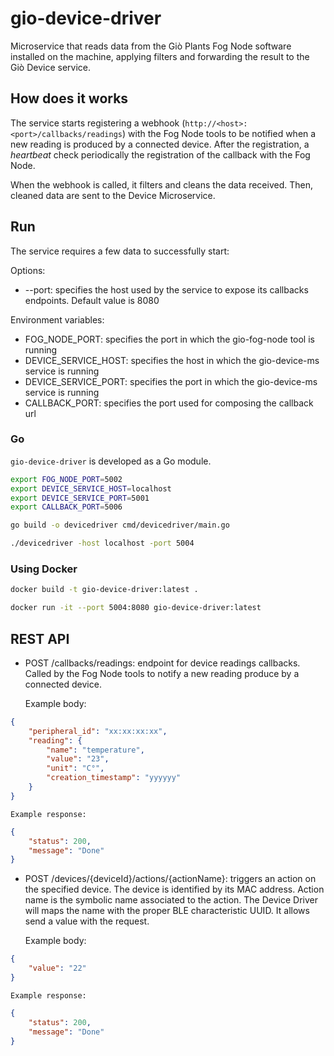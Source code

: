 # gio-device-driver
Microservice that reads data from the Giò Plants Fog Node software installed on the machine, applying filters and
forwarding the result to the Giò Device service.

## How does it works

The service starts registering a webhook (`http://<host>:<port>/callbacks/readings`) with the Fog Node tools to be notified when a new reading is produced by a connected device.
After the registration, a *heartbeat* check periodically the registration of the callback with the Fog Node.

When the webhook is called, it filters and cleans the data received. Then, cleaned data are sent to the Device Microservice.

## Run

The service requires a few data to successfully start:

Options:

- --port: specifies the host used by the service to expose its callbacks endpoints. Default value is 8080

Environment variables:

- FOG_NODE_PORT: specifies the port in which the gio-fog-node tool is running
- DEVICE_SERVICE_HOST: specifies the host in which the gio-device-ms service is running
- DEVICE_SERVICE_PORT: specifies the port in which the gio-device-ms service is running
- CALLBACK_PORT: specifies the port used for composing the callback url

### Go
`gio-device-driver` is developed as a Go module.
```bash
export FOG_NODE_PORT=5002
export DEVICE_SERVICE_HOST=localhost
export DEVICE_SERVICE_PORT=5001
export CALLBACK_PORT=5006

go build -o devicedriver cmd/devicedriver/main.go

./devicedriver -host localhost -port 5004
```

### Using Docker

```bash
docker build -t gio-device-driver:latest .

docker run -it --port 5004:8080 gio-device-driver:latest
```

## REST API

- POST /callbacks/readings: endpoint for device readings callbacks. Called by the Fog Node tools to notify a new reading produce by a connected device.

    Example body:
    
```json
{
    "peripheral_id": "xx:xx:xx:xx",
    "reading": {
        "name": "temperature",
        "value": "23",
        "unit": "C°",
        "creation_timestamp": "yyyyyy"  
    }
}
```

    Example response:
    
```json
{
    "status": 200,
    "message": "Done"
}
```
  
 - POST /devices/{deviceId}/actions/{actionName}: triggers an action on the specified device.
    The device is identified by its MAC address. Action name is the symbolic name associated to the action.
    The Device Driver will maps the name with the proper BLE characteristic UUID.
    It allows send a value with the request.
   
    Example body:
```json
{
    "value": "22"
}
```

    Example response:
    
```json
{
    "status": 200,
    "message": "Done"
}
```